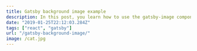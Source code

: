 ```yaml
---
title: Gatsby background image example
description: In this post, you learn how to use the gatsby-image component as a background image.
date: "2019-01-25T22:12:03.284Z"
tags: ["react", "gatsby"]
url: "/gatsby-background-image/"
image: /cat.jpg
---
```

